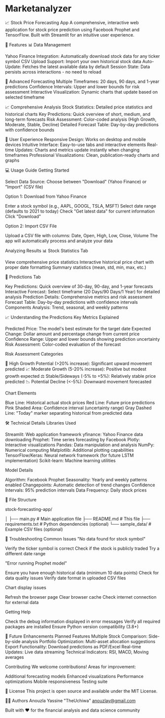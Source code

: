 # Marketanalyzer

📈 Stock Price Forecasting App
A comprehensive, interactive web application for stock price prediction using Facebook Prophet and TensorFlow. Built with Streamlit for an intuitive user experience.

🎯 Features
📊 Data Management

Yahoo Finance Integration: Automatically download stock data for any ticker symbol
CSV Upload Support: Import your own historical stock data
Auto-Update: Fetches the latest available data by default
Session State: Data persists across interactions - no need to reload

🔮 Advanced Forecasting
Multiple Timeframes: 20 days, 90 days, and 1-year predictions
Confidence Intervals: Upper and lower bounds for risk assessment
Interactive Visualization: Dynamic charts that update based on selected timeframe

📈 Comprehensive Analysis
Stock Statistics: Detailed price statistics and historical charts
Key Predictions: Quick overview of short, medium, and long-term forecasts
Risk Assessment: Color-coded analysis (High Growth, Moderate, Stable, Decline)
Detailed Forecast Table: Day-by-day predictions with confidence bounds

🎨 User Experience
Responsive Design: Works on desktop and mobile devices
Intuitive Interface: Easy-to-use tabs and interactive elements
Real-time Updates: Charts and metrics update instantly when changing timeframes
Professional Visualizations: Clean, publication-ready charts and graphs

💻 Usage Guide
Getting Started

Select Data Source: Choose between "Download" (Yahoo Finance) or "Import" (CSV file)

Option 1: Download from Yahoo Finance

Enter a stock symbol (e.g., AAPL, GOOGL, TSLA, MSFT)
Select date range (defaults to 2021 to today)
Check "Get latest data" for current information
Click "Download"

Option 2: Import CSV File

Upload a CSV file with columns: Date, Open, High, Low, Close, Volume
The app will automatically process and analyze your data

Analyzing Results
📊 Stock Statistics Tab

View comprehensive price statistics
Interactive historical price chart with proper date formatting
Summary statistics (mean, std, min, max, etc.)

🔮 Predictions Tab

Key Predictions: Quick overview of 30-day, 90-day, and 1-year forecasts
Interactive Forecast: Select timeframe (20 Days/90 Days/1 Year) for detailed analysis
Prediction Details: Comprehensive metrics and risk assessment
Forecast Table: Day-by-day predictions with confidence intervals
Components Analysis: Trend, seasonal, and weekly patterns

📈 Understanding the Predictions
Key Metrics Explained

Predicted Price: The model's best estimate for the target date
Expected Change: Dollar amount and percentage change from current price
Confidence Range: Upper and lower bounds showing prediction uncertainty
Risk Assessment: Color-coded evaluation of the forecast

Risk Assessment Categories

🚀 High Growth Potential (>20% increase): Significant upward movement predicted
📈 Moderate Growth (5-20% increase): Positive but modest growth expected
⚖️ Stable/Sideways (-5% to +5%): Relatively stable price predicted
📉 Potential Decline (<-5%): Downward movement forecasted

Chart Elements

Blue Line: Historical actual stock prices
Red Line: Future price predictions
Pink Shaded Area: Confidence interval (uncertainty range)
Gray Dashed Line: "Today" marker separating historical from predicted data

🛠️ Technical Details
Libraries Used

Streamlit: Web application framework
yfinance: Yahoo Finance data downloading
Prophet: Time series forecasting by Facebook
Plotly: Interactive visualizations
Pandas: Data manipulation and analysis
NumPy: Numerical computing
Matplotlib: Additional plotting capabilities
TensorFlow/Keras: Neural network framework (for future LSTM implementation)
Scikit-learn: Machine learning utilities

Model Details

Algorithm: Facebook Prophet
Seasonality: Yearly and weekly patterns enabled
Changepoints: Automatic detection of trend changes
Confidence Intervals: 95% prediction intervals
Data Frequency: Daily stock prices

📁 File Structure


stock-forecasting-app/

│
├── main.py               # Main application file
├── README.md             # This file
├── requirements.txt      # Python dependencies (optional)
└── sample_data/          # Example CSV files (optional)


🔧 Troubleshooting
Common Issues
"No data found for stock symbol"

Verify the ticker symbol is correct
Check if the stock is publicly traded
Try a different date range

"Error running Prophet model"

Ensure you have enough historical data (minimum 10 data points)
Check for data quality issues
Verify date format in uploaded CSV files

Chart display issues

Refresh the browser page
Clear browser cache
Check internet connection for external data

Getting Help

Check the debug information displayed in error messages
Verify all required packages are installed
Ensure Python version compatibility (3.8+)

🚀 Future Enhancements
Planned Features
Multiple Stock Comparison: Side-by-side analysis
Portfolio Optimization: Multi-asset allocation suggestions
Export Functionality: Download predictions as PDF/Excel
Real-time Updates: Live data streaming
Technical Indicators: RSI, MACD, Moving averages

Contributing
We welcome contributions! Areas for improvement:

Additional forecasting models
Enhanced visualizations
Performance optimizations
Mobile responsiveness
Testing suite

📄 License
This project is open source and available under the MIT License.

👨‍💻 Authors
Anouzla Yassine "TheUchiwa"  anouzlay@gmail.com

Built with ❤️ for the financial analysis and data science community
